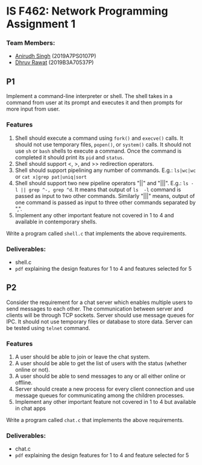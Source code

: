 # IS F462: Network Programming Assignment 1

### Team Members: 
- [Anirudh Singh](https://github.com/anirudhs001) (2019A7PS0107P) 
- [Dhruv Rawat](https://github.com/thedhruvrawat) (2019B3A70537P)

## P1
Implement a command-line interpreter or shell. The shell takes in a command from user at its prompt and executes it and then prompts for more input from user. 

### Features
1. Shell should execute a command using `fork()` and `execve()` calls. It should not use temporary files, `popen()`,  or  `system()` calls.  It  should  not  use  `sh`  or  `bash`  shells  to  execute  a  command.  Once  the command is completed it should print its `pid` and `status`. 
2. Shell should support <, >, and >> redirection operators. 
3. Shell should support pipelining any number of commands. E.g.: `ls|wc|wc` or `cat x|grep pat|uniq|sort` 
4. Shell should support two new pipeline operators "||" and "|||". E.g.:  `ls -l || grep ^-, grep ^d`. It means  that output of `ls  -l`  command  is  passed  as  input  to  two  other  commands.  Similarly  "|||"  means, output of one command is passed as input to three other commands separated by ",".  
5. Implement  any  other  important  feature  not  covered  in  1  to  4 and  available  in  contemporary shells. 

Write a program called `shell.c` that implements the above requirements. 

### Deliverables: 
- shell.c 
- `pdf` explaining the design features for 1 to 4 and features selected for 5

## P2
Consider the requirement for a chat server which enables multiple users to send messages to each  other.  The  communication  between  server  and  clients  will  be  through  TCP  sockets.  Server  should  use message queues for IPC. It should not use temporary files or database to store data. Server can be tested using `telnet` command. 

### Features
1. A user should be able to join or leave the chat system. 
2. A user should be able to get the list of users with the status (whether online or not). 
3. A user should be able to send messages to any or all either online or offline. 
4. Server  should  create  a  new  process  for  every  client  connection  and  use  message  queues  for communicating among the children processes. 
5. Implement any other important feature not covered in 1 to 4 but available in chat apps

Write a program called `chat.c` that implements the above requirements. 

### Deliverables: 
- chat.c 
- `pdf` explaining the design features for 1 to 4 and feature selected for 5 